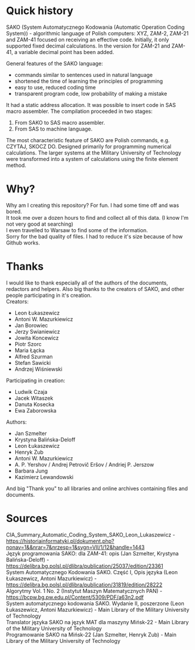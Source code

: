 # Quick history
SAKO (System Automatycznego Kodowania (Automatic Operation Coding System)) - algorithmic language of Polish computers: XYZ, ZAM-2, ZAM-21 and ZAM-41 focused on receiving an effective code. Initially, it only supported fixed decimal calculations. In the version for ZAM-21 and ZAM-41, a variable decimal point has been added.

General features of the SAKO language:
- commands similar to sentences used in natural language
- shortened the time of learning the principles of programming
- easy to use, reduced coding time
- transparent program code, low probability of making a mistake

It had a static address allocation. It was possible to insert code in SAS macro assembler.
The compilation proceeded in two stages:
1. From SAKO to SAS macro assembler.
2. From SAS to machine language.

The most characteristic feature of SAKO are Polish commands, e.g. CZYTAJ, SKOCZ DO.
Designed primarily for programming numerical calculations. The larger systems at the Military University of Technology were transformed into a system of calculations using the finite element method.

# Why?
Why am I creating this repository? For fun. I had some time off and was bored.<br>
It took me over a dozen hours to find and collect all of this data. (I know I'm not very good at searching)<br>
I even travelled to Warsaw to find some of the information.<br>
Sorry for the bad quality of files. I had to reduce it's size because of how Github works.

# Thanks
I would like to thank especially all of the authors of the documents, redactors and helpers. Also big thanks to the creators of SAKO, and other people participating in it's creation.<br>
Creators:
- Leon Łukaszewicz
- Antoni W. Mazurkiewicz
- Jan Borowiec
- Jerzy Swianiewicz
- Jowita Koncewicz
- Piotr Szorc
- Maria Łącka
- Alfred Szurman
- Stefan Sawicki
- Andrzej Wiśniewski

Participating in creation:
- Ludwik Czaja
- Jacek Witaszek
- Danuta Kosecka
- Ewa Zaborowska

Authors:
- Jan Szmelter
- Krystyna Balińska-Deloff
- Leon Łukaszewicz
- Henryk Zub
- Antoni W. Mazurkiewicz
- A. P. Yershov / Andrej Petrovič Eršov / Andriej P. Jerszow
- Barbara Jung
- Kazimierz Lewandowski

And big "Thank you" to all libraries and online archives containing files and documents.

# Sources
CIA_Summary_Automatic_Coding_System_SAKO_Leon_Lukaszewicz - https://historiainformatyki.pl/dokument.php?nonav=1&&nrar=7&nrzesp=1&sygn=VII/1/12&handle=1443<br>
Język programowania SAKO: dla ZAM-41: opis (Jan Szmelter, Krystyna Balińska-Deloff) - https://delibra.bg.polsl.pl/dlibra/publication/25037/edition/23361<br>
System Automatycznego Kodowania SAKO. Część I, Opis języka (Leon Łukaszewicz, Antoni Mazurkiewicz) - https://delibra.bg.polsl.pl/dlibra/publication/31819/edition/28222<br>
Algorytmy Vol. 1 No. 2 (Instytut Maszyn Matematycznych PAN) - https://bcpw.bg.pw.edu.pl/Content/5309/PDF/a63n2.pdf<br>
System automatycznego kodowania SAKO. Wydanie II, poszerzone (Leon Łukaszewicz, Antoni Mazurkiewicz) - Main Library of the Military University of Technology<br>
Translator języka SAKO na język MAT dla maszyny Mińsk-22 - Main Library of the Military University of Technology<br>
Programowanie SAKO na Mińsk-22 (Jan Szmelter, Henryk Zub) - Main Library of the Military University of Technology 
